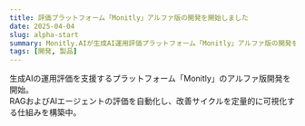 ```yaml
---
title: 評価プラットフォーム「Monitly」アルファ版の開発を開始しました
date: 2025-04-04
slug: alpha-start
summary: Monitly.AIが生成AI運用評価プラットフォーム「Monitly」アルファ版の開発を開始。
tags: [開発, 製品]
---
```


生成AIの運用評価を支援するプラットフォーム「Monitly」のアルファ版開発を開始。  
RAGおよびAIエージェントの評価を自動化し、改善サイクルを定量的に可視化する仕組みを構築中。
